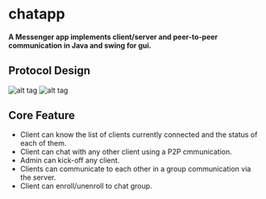 # chatapp

#### A Messenger app implements client/server and peer-to-peer communication in Java and swing for gui.

## Protocol Design
![alt tag](http://i.imgur.com/p0YRKMv.png)
![alt tag](http://i.imgur.com/BiQjrh5.png)

## Core Feature
- Client can know the list of clients currently connected and the status of each of them.
- Client can chat with any other client using a P2P cmmunication.
- Admin can kick-off any client.
- Clients can communicate to each other in a group communication via the server.
- Client can enroll/unenroll to chat group.

